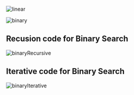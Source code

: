 

![linear](https://files.gitter.im/cs8251/Lobby/RjOD/Screenshot-2017-12-11-at-09.28.36.png)

![binary](https://files.gitter.im/cs8251/Lobby/RjOD/Screenshot-2017-12-11-at-09.30.08.png)

## Recusion code for Binary Search
![binaryRecursive](https://files.gitter.im/cs8251/Lobby/RjOD/Screenshot-2017-12-11-at-09.31.17.png)
## Iterative code for Binary Search
![binaryIterative](https://files.gitter.im/cs8251/Lobby/RjOD/Screenshot-2017-12-11-at-09.31.36.png)
